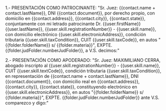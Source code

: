 1.- PRESENTACIÓN COMO PATROCINANTE:
"Sr. Juez:
{{contact.name + contact.lastName}}, DNI {{contact.document}}, por derecho propio, con domicilio en {{contact.address}}, {{contact.city}}, {{contact.state}}, conjuntamente con mi letrado patrocinante Dr. {{user.firstName}} {{user.lastName}}, {{user.skill.registrationNumber}} - {{user.skill.name}}, con domicilio electrónico {{user.skill.electronicAddress}}, condición tributaria {{user.skill.taxCondition}}, CUIT {{user.skill.taxCode}}, en autos "{{folder.folderName}} s/ {{folder.materia}}", EXPTE. {{folder.judFolder.numberJudFolder}}, a V.S. decimos:"

2.- PRESENTACIÓN COMO APODERADO:
"Sr. Juez:
MAXIMILIANO CERRA, abogado inscripto al {{user.skill.registrationNumber}} - {{user.skill.name}}, CUIT {{user.skill.textCode}}, condición tributaria {{user.skill.taxCondition}}, en representación de {{contact.name + contact.lastName}}, DNI {{contact.document}}, con domicilio real en {{contact.address}}, {{contact.city}}, {{contact.state}}, constituyendo electrónico en {{user.skill.electronicAddress}}, en autos "{{folder.folderName}} s/ {{folder.materia}}", EXPTE. {{folder.judFolder.numberJudFolder}} ante V.S. comparezco y digo:"
